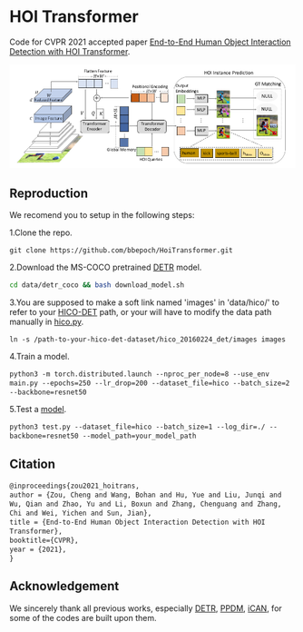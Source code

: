 # HOI Transformer
Code for CVPR 2021 accepted paper [End-to-End Human Object Interaction Detection with HOI Transformer](https://arxiv.org/abs/2103.04503).

<div align="center">
  <img src="data/architecture.png" width="900px" />
</div>


## Reproduction

We recomend you to setup in the following steps:

1.Clone the repo.
```
git clone https://github.com/bbepoch/HoiTransformer.git
```

2.Download the MS-COCO pretrained [DETR](https://github.com/facebookresearch/detr) model.
```bash
cd data/detr_coco && bash download_model.sh
```

3.You are supposed to make a soft link named 'images' in 'data/hico/' to refer to your [HICO-DET](https://drive.google.com/open?id=1QZcJmGVlF9f4h-XLWe9Gkmnmj2z1gSnk) path, or your will have to modify the data path manually in [hico.py](datasets/hico.py).
```
ln -s /path-to-your-hico-det-dataset/hico_20160224_det/images images
```

4.Train a model.
```
python3 -m torch.distributed.launch --nproc_per_node=8 --use_env main.py --epochs=250 --lr_drop=200 --dataset_file=hico --batch_size=2 --backbone=resnet50
```

5.Test a [model](https://drive.google.com/drive/folders/1RY_4rrUuFzlTfFp5IVTNauB0-Sd0fphW?usp=sharing).
```
python3 test.py --dataset_file=hico --batch_size=1 --log_dir=./ --backbone=resnet50 --model_path=your_model_path
```


## Citation
```
@inproceedings{zou2021_hoitrans,
author = {Zou, Cheng and Wang, Bohan and Hu, Yue and Liu, Junqi and Wu, Qian and Zhao, Yu and Li, Boxun and Zhang, Chenguang and Zhang, Chi and Wei, Yichen and Sun, Jian},
title = {End-to-End Human Object Interaction Detection with HOI Transformer},
booktitle={CVPR},
year = {2021},
}
```


## Acknowledgement
We sincerely thank all previous works, especially [DETR](https://github.com/facebookresearch/detr), [PPDM](https://github.com/YueLiao/PPDM), [iCAN](https://github.com/vt-vl-lab/iCAN), for some of the codes are built upon them.


